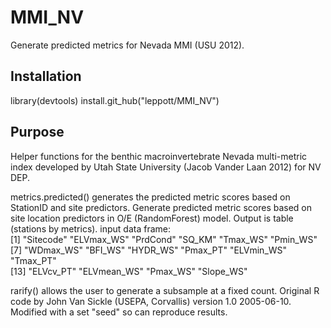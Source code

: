# MMI_NV
Generate predicted metrics for Nevada MMI (USU 2012).

Installation
------------
library(devtools)
install.git_hub("leppott/MMI_NV")

Purpose
------------
Helper functions for the benthic macroinvertebrate Nevada multi-metric index developed by Utah State University (Jacob Vander Laan 2012) for NV DEP.

metrics.predicted() generates the predicted metric scores based on StationID and site predictors.  Generate predicted metric scores based on site location predictors in O/E (RandomForest) model.  Output is table (stations by metrics). 
input data frame:  
[1] "Sitecode"   "ELVmax_WS"  "PrdCond"    "SQ_KM"      "Tmax_WS"    "Pmin_WS"  
[7] "WDmax_WS"   "BFI_WS"     "HYDR_WS"    "Pmax_PT"    "ELVmin_WS"  "Tmax_PT"   
[13] "ELVcv_PT"   "ELVmean_WS" "Pmax_WS"    "Slope_WS"  

rarify() allows the user to generate a subsample at a fixed count.  Original R code by John Van Sickle (USEPA, Corvallis) version 1.0 2005-06-10.  Modified with a set "seed" so can reproduce results.

